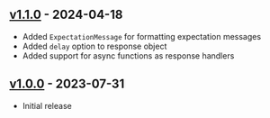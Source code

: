 ## [v1.1.0] - 2024-04-18

- Added `ExpectationMessage` for formatting expectation messages
- Added `delay` option to response object
- Added support for async functions as response handlers

## [v1.0.0] - 2023-07-31

- Initial release

[v1.1.0]: https://github.com/joshuajaco/mocaron/compare/v1.0.0...v1.1.0
[v1.0.0]: https://github.com/joshuajaco/mocaron/tree/v1.0.0
